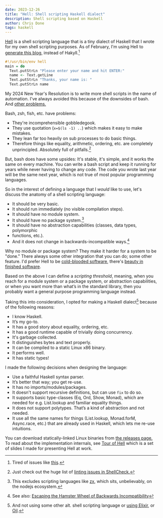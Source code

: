 ```yaml
---
date: 2023-12-26
title: "Hell: Shell scripting Haskell dialect"
description: Shell scripting based on Haskell
author: Chris Done
tags: haskell
---
```


[Hell](https://github.com/chrisdone/hell) is a shell scripting
language that is a tiny dialect of Haskell that I wrote for my own
shell scripting purposes.
As of February, I'm using Hell to [generate this
blog](https://github.com/chrisdone/hell/blob/main/examples/19-blog-generator.hell),
instead of Hakyll.[^1]

```haskell
#!/usr/bin/env hell
main = do
  Text.putStrLn "Please enter your name and hit ENTER:"
  name <- Text.getLine
  Text.putStrLn "Thanks, your name is: "
  Text.putStrLn name
```

My 2024 New Year's Resolution is to write more
shell scripts in the name of automation.
I've always avoided this
because of the downsides of bash.
And [other problems.](https://danluu.com/cli-complexity/#maven)

Bash, zsh, fish, etc. have problems:

* They're incomprehensible gobbledegook.
* They use quotation (`x=$(ls -1) ..`) which makes it easy to make mistakes.
* They lean far too heavily on sub processes to do basic things.
* Therefore things like equality, arithmetic, ordering,
  etc. are completely unprincipled. Absolutely full of pitfalls.[^4]

But, bash does have some upsides: It's stable, it's simple, and it
works the same on every machine.
You can write a bash script and keep it running for years while never
having to change any code.
The code you wrote last year will be the same next year, which is not
true of most popular programming languages.

So in the interest of defining a language that I *would* like to use,
let's discuss the anatomy of a shell scripting language:

* It should be very basic.
* It should run immediately (no visible compilation steps).
* It should have no module system.
* It should have no package system.[^5]
* It should have no abstraction capabilities (classes, data types, polymorphic
* functions, etc.).
* And it does not change in backwards-incompatible ways.[^2]

Why no module or package system? They make it harder for a system to
be "done." There always some other integration that you can do; some
other feature.
I'd prefer Hell to be [cold-blooded
software](https://dubroy.com/blog/cold-blooded-software/), there's
[beauty in finished
software](https://josem.co/the-beauty-of-finished-software/).

Based on the above I can define a _scripting threshold_, meaning, when
you reach for a module system or a package system, or abstraction
capabilities, or when you want more than what’s in the standard
library, then you probably want a general purpose programming language
instead.

Taking this into consideration, I opted for making a Haskell dialect[^3]
because of the following reasons:

* I know Haskell.
* It’s my go-to.
* It has a good story about equality, ordering, etc.
* It has a good runtime capable of trivially doing concurrency.
* It's garbage collected.
* It distinguishes bytes and text properly.
* It can be compiled to a static Linux x86 binary.
* It performs well.
* It has static types!

I made the following decisions when designing the language:

* Use a faithful Haskell syntax parser.
* It’s better that way; you get re-use.
* It has no imports/modules/packages.
* It doesn't support recursive definitions, but can use `fix` to do so.
* It supports basic type-classes (Eq, Ord, Show, Monad), which are needed for e.g. List.lookup and familiar equality things.
* It does not support polytypes. That’s a kind of abstraction and not needed.
* It use all the same names for things (List.lookup, Monad.forM,
Async.race, etc.) that are already used in Haskell, which lets me re-use intuitions.

You can download statically-linked Linux binaries from [the
releases page.](https://github.com/chrisdone/hell/releases)
To read about the implementation internals, see [Tour of
Hell](/pdfs/tour-of-hell.pdf) which is a set of slides I made for
presenting Hell at work.

[^1]: Tired of issues like [this](https://discourse.haskell.org/t/hakyll-error-watching-and-building/8834).

[^2]: See also: [Escaping the Hamster Wheel of Backwards Incompatibility](https://stevelosh.com/blog/2018/08/a-road-to-common-lisp/#s4-escaping-the-hamster-wheel-of-backwards-incompatibility)

[^3]: And not using some other alt. shell scripting language or [using
    Elixir](https://arathunku.com/b/2024/shell-scripting-with-elixir/),
    or [Oil](http://www.oilshell.org/blog/2018/01/28.html).

[^4]: Just check out the huge list of
  [linting issues in ShellCheck.](https://github.com/koalaman/shellcheck)

[^5]: This excludes scripting languages like
    [zx](https://github.com/google/zx), which sits, unbelievably, on
    the nodejs ecosystem.
